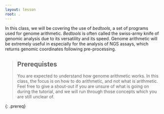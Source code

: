 ```yaml
---
layout: lesson
root: .
---
```


In this class, we will be covering the use of *bedtools*, a set of
programs used for genome arithmetic. *Bedtools* is often called the swiss-army knife of genomic analysis due to its versatility and its speed. Genome arithmetic will be extremely useful in
especially for the analysis of NGS assays, which returns genomic
coordinates following pre-processing. 

> ## Prerequistes
>
> You are expected to understand how genome arithmetic works. In this
> class, the focus is on how to do arithmetic, and not what is
> arithmetic. Feel free to give a shout-out if you are unsure of what is going on during the tutorial, and we will run through those concepts which you are still unclear of.
>

{: .prereq}
